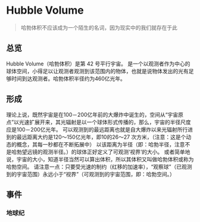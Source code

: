 # Hubble Volume

> 哈勃体积不应该成为一个陌生的名词，因为现实中的我们就存在于此

## 总览
Hubble Volume（哈勃体积）是第 42 号平行宇宙。
是一个以观测者作为中心的球体空间，小得足以让观测者观测到该范围内的物体，也就是说物体发出的光有足够时间到达观测者。哈勃体积半径约为460亿光年。

## 形成
理论上说，既然宇宙是在100－200亿年前的大爆炸中诞生的，空间从“宇宙原点”以光速扩展开来，其光辐射是以一个球体形式传播的，那么，宇宙的半径尺度应是100－200亿光年。
可以观测到的最远距离也就是自大爆炸以来光辐射所行进到的最远距离大约是120～150亿光年，即10的26～27 次方米，（注意：这是个动态的概念，其每一秒都在不断拓展中） 以该距离为半径（即：哈勃半径，注意不是哈勃望远镜的观测半径。）的球体正好定义了可观测‘视界’的大小。
或者简单地说，宇宙的大小，知道半径当然可以算出体积，所以其体积又叫做哈勃体积或称为哈勃空间。 请注意一点：只要受光速的制约（红移的加速率），“观察球”（已观测到的宇宙范围）永远小于“视界”（可观测到的宇宙范围，即：哈勃空间。）

## 事件

### 地球纪